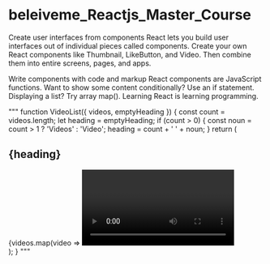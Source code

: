 # beleiveme_Reactjs_Master_Course
Create user interfaces from components
React lets you build user interfaces out of individual pieces called components. Create your own React components like Thumbnail, 
LikeButton, and Video. Then combine them into entire screens, pages, and apps.

Write components with code and markup
React components are JavaScript functions. Want to show some content conditionally? Use an if statement. Displaying a list? Try array map(). Learning React is learning programming.

"""
function VideoList({ videos, emptyHeading }) {
  const count = videos.length;
  let heading = emptyHeading;
  if (count > 0) {
    const noun = count > 1 ? 'Videos' : 'Video';
    heading = count + ' ' + noun;
  }
  return (
    <section>
      <h2>{heading}</h2>
      {videos.map(video =>
        <Video key={video.id} video={video} />
      )}
    </section>
  );
}
"""
